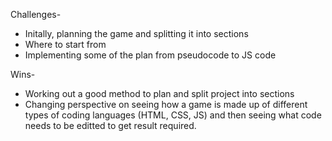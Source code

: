 Challenges- 
- Initally, planning the game and splitting it into sections
- Where to start from
- Implementing some of the plan from pseudocode to JS code

Wins-
- Working out a good method to plan and split project into sections
- Changing perspective on seeing how a game is made up of different types of coding languages (HTML, CSS, JS) and then seeing what code needs to be editted to get result required.
